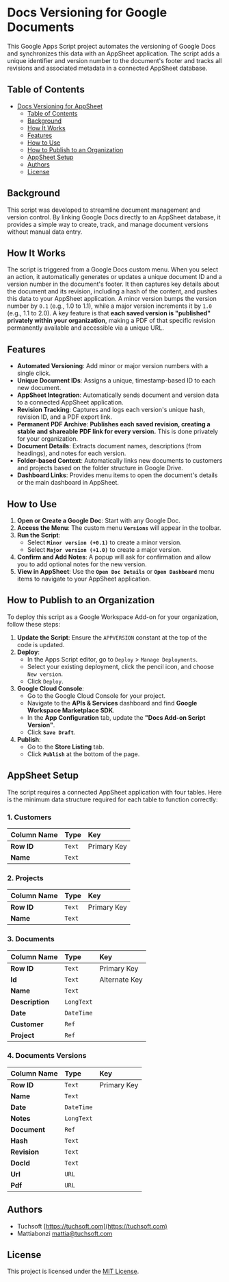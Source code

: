# Docs Versioning for Google Documents

This Google Apps Script project automates the versioning of Google Docs and synchronizes this data with an AppSheet application. The script adds a unique identifier and version number to the document's footer and tracks all revisions and associated metadata in a connected AppSheet database.

## Table of Contents

  - [Docs Versioning for AppSheet](https://www.google.com/search?q=%23docs-versioning-for-appsheet)
      - [Table of Contents](https://www.google.com/search?q=%23table-of-contents)
      - [Background](https://www.google.com/search?q=%23background)
      - [How It Works](https://www.google.com/search?q=%23how-it-works)
      - [Features](https://www.google.com/search?q=%23features)
      - [How to Use](https://www.google.com/search?q=%23how-to-use)
      - [How to Publish to an Organization](https://www.google.com/search?q=%23how-to-publish-to-an-organization)
      - [AppSheet Setup](https://www.google.com/search?q=%23appsheet-setup)
      - [Authors](https://www.google.com/search?q=%23authors)
      - [License](https://www.google.com/search?q=%23license)

## Background

This script was developed to streamline document management and version control. By linking Google Docs directly to an AppSheet database, it provides a simple way to create, track, and manage document versions without manual data entry.

## How It Works

The script is triggered from a Google Docs custom menu. When you select an action, it automatically generates or updates a unique document ID and a version number in the document's footer. It then captures key details about the document and its revision, including a hash of the content, and pushes this data to your AppSheet application. A minor version bumps the version number by `0.1` (e.g., 1.0 to 1.1), while a major version increments it by `1.0` (e.g., 1.1 to 2.0). A key feature is that **each saved version is "published" privately within your organization**, making a PDF of that specific revision permanently available and accessible via a unique URL.

## Features

  - **Automated Versioning**: Add minor or major version numbers with a single click.
  - **Unique Document IDs**: Assigns a unique, timestamp-based ID to each new document.
  - **AppSheet Integration**: Automatically sends document and version data to a connected AppSheet application.
  - **Revision Tracking**: Captures and logs each version's unique hash, revision ID, and a PDF export link.
  - **Permanent PDF Archive**: **Publishes each saved revision, creating a stable and shareable PDF link for every version.** This is done privately for your organization.
  - **Document Details**: Extracts document names, descriptions (from headings), and notes for each version.
  - **Folder-based Context**: Automatically links new documents to customers and projects based on the folder structure in Google Drive.
  - **Dashboard Links**: Provides menu items to open the document's details or the main dashboard in AppSheet.

## How to Use

1.  **Open or Create a Google Doc**: Start with any Google Doc.
2.  **Access the Menu**: The custom menu **`Versions`** will appear in the toolbar.
3.  **Run the Script**:
      - Select **`Minor version (+0.1)`** to create a minor version.
      - Select **`Major version (+1.0)`** to create a major version.
4.  **Confirm and Add Notes**: A popup will ask for confirmation and allow you to add optional notes for the new version.
5.  **View in AppSheet**: Use the **`Open Doc Details`** or **`Open Dashboard`** menu items to navigate to your AppSheet application.

## How to Publish to an Organization

To deploy this script as a Google Workspace Add-on for your organization, follow these steps:

1.  **Update the Script**: Ensure the `APPVERSION` constant at the top of the code is updated.
2.  **Deploy**:
      - In the Apps Script editor, go to `Deploy` \> `Manage Deployments`.
      - Select your existing deployment, click the pencil icon, and choose `New version`.
      - Click `Deploy`.
3.  **Google Cloud Console**:
      - Go to the Google Cloud Console for your project.
      - Navigate to the **APIs & Services** dashboard and find **Google Workspace Marketplace SDK**.
      - In the **App Configuration** tab, update the **"Docs Add-on Script Version"**.
      - Click **`Save Draft`**.
4.  **Publish**:
      - Go to the **Store Listing** tab.
      - Click **`Publish`** at the bottom of the page.

## AppSheet Setup

The script requires a connected AppSheet application with four tables. Here is the minimum data structure required for each table to function correctly:

### 1\. Customers

| Column Name | Type | Key |
| :--- | :--- | :--- |
| **Row ID** | `Text` | Primary Key |
| **Name** | `Text` | |

### 2\. Projects

| Column Name | Type | Key |
| :--- | :--- | :--- |
| **Row ID** | `Text` | Primary Key |
| **Name** | `Text` | |

### 3\. Documents

| Column Name | Type | Key |
| :--- | :--- | :--- |
| **Row ID** | `Text` | Primary Key |
| **Id** | `Text` | Alternate Key |
| **Name** | `Text` | |
| **Description** | `LongText` | |
| **Date** | `DateTime` | |
| **Customer** | `Ref` | |
| **Project** | `Ref` | |

### 4\. Documents Versions

| Column Name | Type | Key |
| :--- | :--- | :--- |
| **Row ID** | `Text` | Primary Key |
| **Name** | `Text` | |
| **Date** | `DateTime` | |
| **Notes** | `LongText` | |
| **Document** | `Ref` | |
| **Hash** | `Text` | |
| **Revision** | `Text` | |
| **DocId** | `Text` | |
| **Url** | `URL` | |
| **Pdf** | `URL` | |

## Authors

  - Tuchsoft [https://tuchsoft.com](https://tuchsoft.com)
  - Mattiabonzi [mattia@tuchsoft.com](mailto:mattia@tuchsoft.com)

## License

This project is licensed under the [MIT License](https://opensource.org/licenses/MIT).
